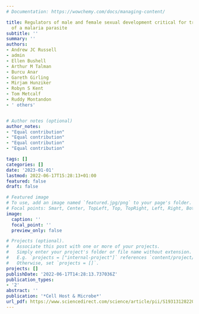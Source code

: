 ```yaml
---
# Documentation: https://wowchemy.com/docs/managing-content/

title: Regulators of male and female sexual development critical for transmission
  of a malaria parasite
subtitle: ''
summary: ''
authors:
- Andrew JC Russell
- admin
- Ellen Bushell
- Arthur M Talman
- Burcu Anar
- Gareth Girling
- Mirjam Hunziker
- Robyn S Kent
- Tom Metcalf
- Ruddy Montandon
- ' others'


# Author notes (optional)
author_notes:
- "Equal contribution"
- "Equal contribution"
- "Equal contribution"
- "Equal contribution"

tags: []
categories: []
date: '2023-01-01'
lastmod: 2022-06-17T15:28:13+01:00
featured: false
draft: false

# Featured image
# To use, add an image named `featured.jpg/png` to your page's folder.
# Focal points: Smart, Center, TopLeft, Top, TopRight, Left, Right, BottomLeft, Bottom, BottomRight.
image:
  caption: ''
  focal_point: ''
  preview_only: false

# Projects (optional).
#   Associate this post with one or more of your projects.
#   Simply enter your project's folder or file name without extension.
#   E.g. `projects = ["internal-project"]` references `content/project/deep-learning/index.md`.
#   Otherwise, set `projects = []`.
projects: []
publishDate: '2022-06-17T14:28:13.737036Z'
publication_types:
- '2'
abstract: ''
publication: '*Cell Host & Microbe*'
url_pdf: https://www.sciencedirect.com/science/article/pii/S1931312822006126
---
```

